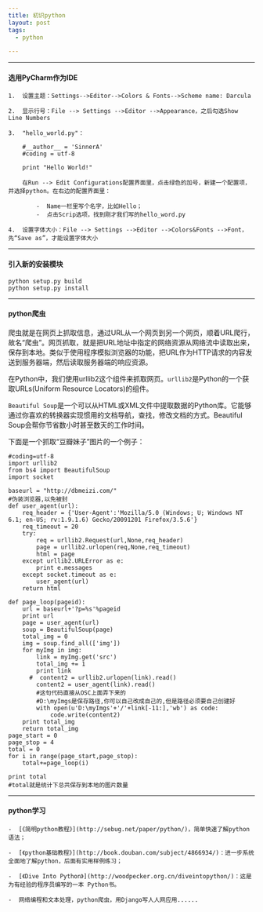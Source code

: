 ```yaml
---
title: 初识python
layout: post
tags:
  - python

---
```



---
#### 选用PyCharm作为IDE

    1.  设置主题：Settings-->Editor-->Colors & Fonts-->Scheme name: Darcula

    2.  显示行号：File --> Settings -->Editor -->Appearance，之后勾选Show Line Numbers

    3.  "hello_world.py"：
       
        #__author__ = 'SinnerA'
        #coding = utf-8
        
        print "Hello World!"
        
        在Run --> Edit Configurations配置界面里，点击绿色的加号，新建一个配置项，并选择python。在右边的配置界面里：
            
            -  Name一栏里写个名字，比如Hello；
            -  点击Scrip选项，找到刚才我们写的hello_word.py
 
    4.  设置字体大小：File --> Settings -->Editor -->Colors&Fonts -->Font，先“Save as”，才能设置字体大小

---
#### 引入新的安装模块

    python setup.py build
    python setup.py install

---
#### python爬虫

爬虫就是在网页上抓取信息，通过URL从一个网页到另一个网页，顺着URL爬行，故名“爬虫”。网页抓取，就是把URL地址中指定的网络资源从网络流中读取出来，保存到本地。类似于使用程序模拟浏览器的功能，把URL作为HTTP请求的内容发送到服务器端，然后读取服务器端的响应资源。

在Python中，我们使用urllib2这个组件来抓取网页。```urllib2```是Python的一个获取URLs(Uniform Resource Locators)的组件。

```Beautiful Soup```是一个可以从HTML或XML文件中提取数据的Python库。它能够通过你喜欢的转换器实现惯用的文档导航，查找，修改文档的方式。Beautiful Soup会帮你节省数小时甚至数天的工作时间。

下面是一个抓取“豆瓣妹子”图片的一个例子：


    #coding=utf-8
    import urllib2
    from bs4 import BeautifulSoup
    import socket
    
    baseurl = "http://dbmeizi.com/"
    #伪装浏览器,以免被封
    def user_agent(url):
        req_header = {'User-Agent':'Mozilla/5.0 (Windows; U; Windows NT 6.1; en-US; rv:1.9.1.6) Gecko/20091201 Firefox/3.5.6'}
        req_timeout = 20
        try:
            req = urllib2.Request(url,None,req_header)
            page = urllib2.urlopen(req,None,req_timeout)
            html = page
        except urllib2.URLError as e:
            print e.messages
        except socket.timeout as e:
            user_agent(url)
        return html
    
    def page_loop(pageid):
        url = baseurl+'?p=%s'%pageid
        print url
        page = user_agent(url)
        soup = BeautifulSoup(page)
        total_img = 0
        img = soup.find_all(['img'])
        for myImg in img:
            link = myImg.get('src')
            total_img += 1
            print link
          #  content2 = urllib2.urlopen(link).read()
            content2 = user_agent(link).read()
            #这句代码直接从OSC上面弄下来的
            #D:\myImgs是保存路径,你可以自己改成自己的,但是路径必须要自己创建好
            with open(u'D:\myImgs'+'/'+link[-11:],'wb') as code:
                code.write(content2)
        print total_img
        return total_img
    page_start = 0
    page_stop = 4
    total = 0
    for i in range(page_start,page_stop):
        total+=page_loop(i)
    
    print total
    #total就是统计下总共保存到本地的图片数量

---
#### python学习

    -  [《简明python教程》](http://sebug.net/paper/python/)，简单快速了解python语法；

    -  [《python基础教程》](http://book.douban.com/subject/4866934/)：进一步系统全面地了解python，后面有实用样例练习；

    -  [《Dive Into Python》](http://woodpecker.org.cn/diveintopython/)：这是为有经验的程序员编写的一本 Python书。

    -  网络编程和文本处理，python爬虫，用Django写人人网应用......
